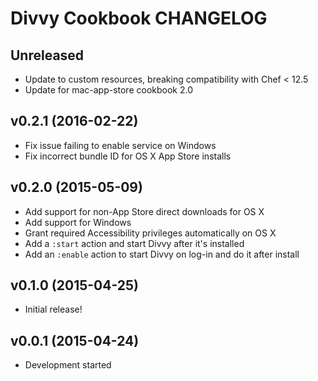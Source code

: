 Divvy Cookbook CHANGELOG
========================

Unreleased
----------
- Update to custom resources, breaking compatibility with Chef < 12.5
- Update for mac-app-store cookbook 2.0

v0.2.1 (2016-02-22)
-------------------
- Fix issue failing to enable service on Windows
- Fix incorrect bundle ID for OS X App Store installs

v0.2.0 (2015-05-09)
-------------------
- Add support for non-App Store direct downloads for OS X
- Add support for Windows
- Grant required Accessibility privileges automatically on OS X
- Add a `:start` action and start Divvy after it's installed
- Add an `:enable` action to start Divvy on log-in and do it after install

v0.1.0 (2015-04-25)
-------------------
- Initial release!

v0.0.1 (2015-04-24)
-------------------
- Development started
